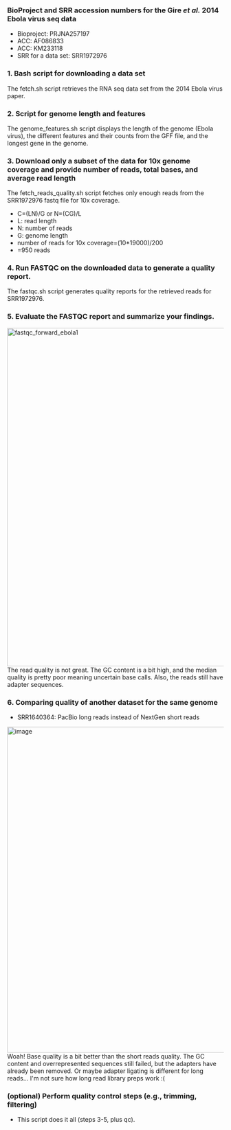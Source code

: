### BioProject and SRR accession numbers for the Gire _et al._ 2014 Ebola virus seq data
- Bioproject: PRJNA257197
- ACC: AF086833
- ACC: KM233118
- SRR for a data set: SRR1972976

### 1. Bash script for downloading a data set
The fetch.sh script retrieves the RNA seq data set from the 2014 Ebola virus paper.

### 2. Script for genome length and features
The genome_features.sh script displays the length of the genome (Ebola virus), the different features and their counts from the GFF file, and the longest gene in the genome.

### 3. Download only a subset of the data for 10x genome coverage and provide number of reads, total bases, and average read length
The fetch_reads_quality.sh script fetches only enough reads from the SRR1972976 fastq file for 10x coverage.

- C=(LN)/G or N=(CG)/L
- L: read length
- N: number of reads
- G: genome length
- number of reads for 10x coverage=(10*19000)/200
- =950 reads

### 4. Run FASTQC on the downloaded data to generate a quality report.
The fastqc.sh script generates quality reports for the retrieved reads for SRR1972976.

### 5. Evaluate the FASTQC report and summarize your findings.
<img width="1213" height="788" alt="fastqc_forward_ebola1" src="https://github.com/user-attachments/assets/fd664233-1d80-440a-99a4-f565d5e36000" />
The read quality is not great. The GC content is a bit high, and the median quality is pretty poor meaning uncertain base calls. Also, the reads still have adapter sequences.

### 6. Comparing quality of another dataset for the same genome
- SRR1640364: PacBio long reads instead of NextGen short reads
<img width="1212" height="759" alt="image" src="https://github.com/user-attachments/assets/c3f27871-44ae-41bf-9a0f-62188b9a3c79" />
Woah! Base quality is a bit better than the short reads quality. The GC content and overrepresented sequences still failed, but the adapters have already been removed. Or maybe adapter ligating is different for long reads... I'm not sure how long read library preps work :(

### (optional) Perform quality control steps (e.g., trimming, filtering)
- This script does it all (steps 3-5, plus qc). 
